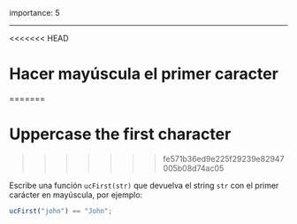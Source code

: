 importance: 5

---

<<<<<<< HEAD
# Hacer mayúscula el primer caracter
=======
# Uppercase the first character
>>>>>>> fe571b36ed9e225f29239e82947005b08d74ac05

Escribe una función `ucFirst(str)` que devuelva el string `str` con el primer carácter en mayúscula, por ejemplo:

```js
ucFirst("john") == "John";
```
